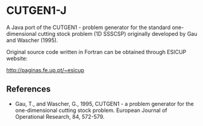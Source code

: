 CUTGEN1-J
=========

A Java port of the CUTGEN1 - problem generator for the standard one-dimensional
cutting stock problem (1D SSSCSP) originally developed by Gau and Wascher (1995).

Original source code written in Fortran can be obtained through ESICUP website:

http://paginas.fe.up.pt/~esicup

References
----------
* Gau, T., and Wascher, G., 1995, CUTGEN1 - a problem generator for the
one-dimensional cutting stock problem. European Journal of Operational Research,
84, 572-579.
